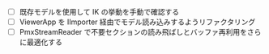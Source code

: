 
- [ ] 既存モデルを使用して IK の挙動を手動で確認する
- [ ] ViewerApp を IImporter 経由でモデル読み込みするようリファクタリング
- [ ] PmxStreamReader で不要セクションの読み飛ばしとバッファ再利用をさらに最適化する
